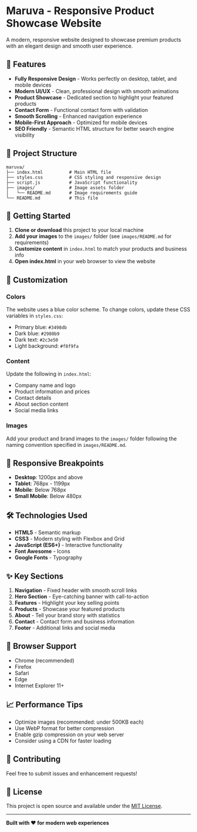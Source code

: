 # Maruva - Responsive Product Showcase Website

A modern, responsive website designed to showcase premium products with an elegant design and smooth user experience.

## 🌟 Features

- **Fully Responsive Design** - Works perfectly on desktop, tablet, and mobile devices
- **Modern UI/UX** - Clean, professional design with smooth animations
- **Product Showcase** - Dedicated section to highlight your featured products
- **Contact Form** - Functional contact form with validation
- **Smooth Scrolling** - Enhanced navigation experience
- **Mobile-First Approach** - Optimized for mobile devices
- **SEO Friendly** - Semantic HTML structure for better search engine visibility

## 📁 Project Structure

```
maruva/
├── index.html          # Main HTML file
├── styles.css          # CSS styling and responsive design
├── script.js           # JavaScript functionality
├── images/             # Image assets folder
│   └── README.md       # Image requirements guide
└── README.md           # This file
```

## 🚀 Getting Started

1. **Clone or download** this project to your local machine
2. **Add your images** to the `images/` folder (see `images/README.md` for requirements)
3. **Customize content** in `index.html` to match your products and business info
4. **Open index.html** in your web browser to view the website

## 🎨 Customization

### Colors
The website uses a blue color scheme. To change colors, update these CSS variables in `styles.css`:
- Primary blue: `#3498db`
- Dark blue: `#2980b9`
- Dark text: `#2c3e50`
- Light background: `#f8f9fa`

### Content
Update the following in `index.html`:
- Company name and logo
- Product information and prices
- Contact details
- About section content
- Social media links

### Images
Add your product and brand images to the `images/` folder following the naming convention specified in `images/README.md`.

## 📱 Responsive Breakpoints

- **Desktop**: 1200px and above
- **Tablet**: 768px - 1199px
- **Mobile**: Below 768px
- **Small Mobile**: Below 480px

## 🛠️ Technologies Used

- **HTML5** - Semantic markup
- **CSS3** - Modern styling with Flexbox and Grid
- **JavaScript (ES6+)** - Interactive functionality
- **Font Awesome** - Icons
- **Google Fonts** - Typography

## ✨ Key Sections

1. **Navigation** - Fixed header with smooth scroll links
2. **Hero Section** - Eye-catching banner with call-to-action
3. **Features** - Highlight your key selling points
4. **Products** - Showcase your featured products
5. **About** - Tell your brand story with statistics
6. **Contact** - Contact form and business information
7. **Footer** - Additional links and social media

## 🔧 Browser Support

- Chrome (recommended)
- Firefox
- Safari
- Edge
- Internet Explorer 11+

## 📈 Performance Tips

- Optimize images (recommended: under 500KB each)
- Use WebP format for better compression
- Enable gzip compression on your web server
- Consider using a CDN for faster loading

## 🤝 Contributing

Feel free to submit issues and enhancement requests!

## 📄 License

This project is open source and available under the [MIT License](LICENSE).

---

**Built with ❤️ for modern web experiences**